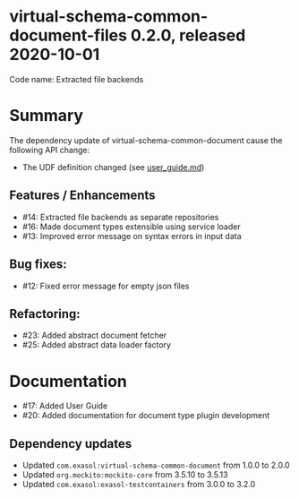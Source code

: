 # virtual-schema-common-document-files 0.2.0, released 2020-10-01
 
Code name: Extracted file backends
 
# Summary

The dependency update of virtual-schema-common-document cause the following API change:

* The UDF definition changed (see [user_guide.md](../user-guide/user_guide.md))

## Features / Enhancements

* #14: Extracted file backends as separate repositories
* #16: Made document types extensible using service loader
* #13: Improved error message on syntax errors in input data

## Bug fixes:

* #12: Fixed error message for empty json files

## Refactoring:

* #23: Added abstract document fetcher
* #25: Added abstract data loader factory

# Documentation

* #17: Added User Guide
* #20: Added documentation for document type plugin development

## Dependency updates

* Updated `com.exasol:virtual-schema-common-document` from 1.0.0 to 2.0.0 
* Updated `org.mockito:mockito-core` from 3.5.10 to 3.5.13
* Updated `com.exasol:exasol-testcontainers` from 3.0.0 to 3.2.0
